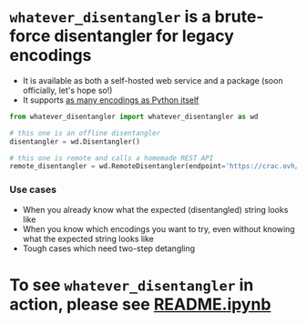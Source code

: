 # `whatever_disentangler` is a brute-force disentangler for legacy encodings

* It is available as both a self-hosted web service and a package (soon officially, let's hope so!)
* It supports [as many encodings as Python itself](https://docs.python.org/3/library/codecs.html#standard-encodings)

```py
from whatever_disentangler import whatever_disentangler as wd

# this one is an offline disentangler
disentangler = wd.Disentangler()

# this one is remote and calls a homemade REST API
remote_disentangler = wd.RemoteDisentangler(endpoint='https://crac.ovh/fix_legacy_encoding')
```

### Use cases

* When you already know what the expected (disentangled) string looks like
* When you know which encodings you want to try, even without knowing what the expected string looks like
* Tough cases which need two-step detangling

# To see `whatever_disentangler` in action, please see [README.ipynb](https://github.com/kirisakow/whatever_disentangler/blob/main/README.ipynb)

